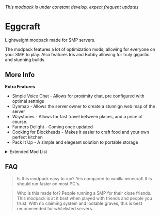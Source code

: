  *This modpack is under constant develop, expect frequent updates*
# Eggcraft
Lightweight modpack made for SMP servers.

The modpack features a lot of optimization mods, allowing for everyone on your SMP to play. Also features Iris and Bobby allowing for truly gigantic and stunning builds.

## More Info
**Extra Features**
 * Simple Voice Chat - Allows for proximity chat, pre configured with optimal settnigs
 * Dynmap - Allows the server owner to create a stunnign web map of the server
 * Waystones - Allows for fast travel between places, and a price of course.
 * Farmers Delight - Coming once updated
 * Cooking for Blockheads - Makes it easier to craft food and your own perfect kitchen
 * Pack It Up - A simple and elegeant solution to portable storage

<details>
<summary>Extended Mod List</summary>

Iris Shaders

Sodium

Starlight (Fabric)

Fabric Waystones

Indium

Entity Culling

FerriteCore

Mouse Tweaks

Sodium Extra

Balm

Cooking for Blockheads

Gravestones

Memory Leak Fix

Pack It Up!

Quilted Fabric API (QFAPI) / Quilt Standard Libraries (QSL)

Reese's Sodium Options

Simple Voice Chat

Dynmap®

oωo (owo-lib)

BSL Shaders

Complementary Reimagined

Rethinking Voxels

Bobby

AppleSkin

Lithium

Mod Menu

Controlling

LazyDFU

Searchables
</details>

## FAQ
 > Is this modpack easy to run?
 > Yes compared to vanilla minecraft this should run faster on most PC's.

 > Who is this made for?
 > People running a SMP for their close friends. This modpack is at it best when played with friends and people you trust. With no claiming system and lootable graves, this is best recommended for whitelisted servers.
